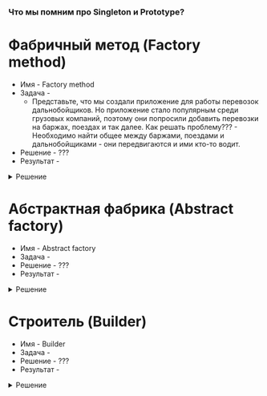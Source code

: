 ### Что мы помним про Singleton и Prototype?

# Фабричный метод (Factory method)
* Имя - Factory method
* Задача -
    * Представьте, что мы создали приложение для работы перевозок
      дальнобойщиков. Но приложение стало популярным среди грузовых
      компаний, поэтому они попросили добавить перевозки на баржах, поездах и
      так далее. Как решать проблему??? - Необходимо найти общее между баржами,
      поездами и дальнобойщиками - они передвигаются и ими кто-то водит.
* Решение - ???
* Результат -
<details><summary>Решение</summary>
<p>
</p>
</details>

# Абстрактная фабрика (Abstract factory)
* Имя - Abstract factory
* Задача -
* Решение - ???
* Результат -
<details><summary>Решение</summary>
<p>
</p>
</details>

# Строитель (Builder)
* Имя - Builder
* Задача -
* Решение - ???
* Результат -
<details><summary>Решение</summary>
<p>
</p>
</details>
